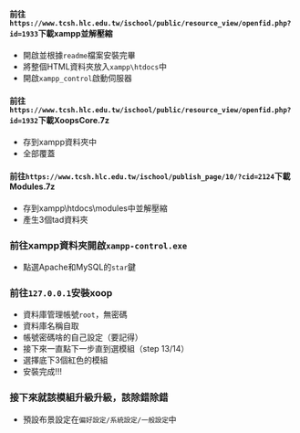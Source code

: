 #### 前往```https://www.tcsh.hlc.edu.tw/ischool/public/resource_view/openfid.php?id=1933```下載xampp並解壓縮
- 開啟並根據```readme```檔案安裝完畢
- 將整個HTML資料夾放入```xampp\htdocs```中
- 開啟```xampp_control```啟動伺服器

#### 前往```https://www.tcsh.hlc.edu.tw/ischool/public/resource_view/openfid.php?id=1932```下載XoopsCore.7z
- 存到xampp資料夾中
- 全部覆蓋

#### 前往```https://www.tcsh.hlc.edu.tw/ischool/publish_page/10/?cid=2124```下載Modules.7z
- 存到xampp\htdocs\modules中並解壓縮
- 產生3個tad資料夾

### 前往xampp資料夾開啟```xampp-control.exe```
- 點選Apache和MySQL的```star```鍵

### 前往```127.0.0.1```安裝xoop
- 資料庫管理帳號```root```，無密碼
- 資料庫名稱自取
- 帳號密碼啥的自己設定（要記得）
- 接下來一直點下一步直到選模組（step 13/14）
- 選擇底下3個紅色的模組
- 安裝完成!!!

### 接下來就該模組升級升級，該除錯除錯
- 預設布景設定在```偏好設定/系統設定/一般設定```中
